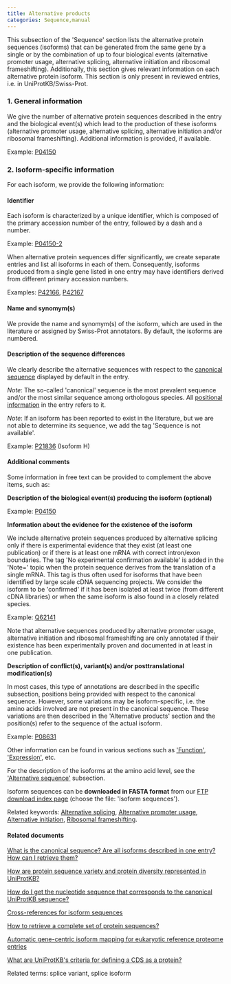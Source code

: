 ```yaml
---
title: Alternative products
categories: Sequence,manual
---
```


This subsection of the 'Sequence' section lists the alternative protein sequences (isoforms) that can be generated from the same gene by a single or by the combination of up to four biological events (alternative promoter usage, alternative splicing, alternative initiation and ribosomal frameshifting). Additionally, this section gives relevant information on each alternative protein isoform. This section is only present in reviewed entries, i.e. in UniProtKB/Swiss-Prot.

### 1\. General information

We give the number of alternative protein sequences described in the entry and the biological event(s) which lead to the production of these isoforms (alternative promoter usage, alternative splicing, alternative initiation and/or ribosomal frameshifting). Additional information is provided, if available.

Example: [P04150](http://www.uniprot.org/uniprot/P04150#sequences)

### 2\. Isoform-specific information

For each isoform, we provide the following information:

#### Identifier

Each isoform is characterized by a unique identifier, which is composed of the primary accession number of the entry, followed by a dash and a number.

Example: [P04150-2](http://www.uniprot.org/uniprot/P04150#sequences)

When alternative protein sequences differ significantly, we create separate entries and list all isoforms in each of them. Consequently, isoforms produced from a single gene listed in one entry may have identifiers derived from different primary accession numbers.

Examples: [P42166](http://www.uniprot.org/uniprot/P42166#sequences), [P42167](http://www.uniprot.org/uniprot/P42167#sequences)

#### Name and synomym(s)

We provide the name and synomym(s) of the isoform, which are used in the literature or assigned by Swiss-Prot annotators. By default, the isoforms are numbered.

#### Description of the sequence differences

We clearly describe the alternative sequences with respect to the [canonical sequence](http://www.uniprot.org/help/canonical%5Fand%5Fisoforms) displayed by default in the entry.

_Note_: The so-called 'canonical' sequence is the most prevalent sequence and/or the most similar sequence among orthologous species. All [positional information](http://www.uniprot.org/help/sequence%5Fannotation) in the entry refers to it.

_Note_: If an isoform has been reported to exist in the literature, but we are not able to determine its sequence, we add the tag 'Sequence is not available'.

Example: [P21836](http://www.uniprot.org/uniprot/P21836#sequences) (Isoform H)

#### Additional comments

Some information in free text can be provided to complement the above items, such as:

**Description of the biological event(s) producing the isoform (optional)**

Example: [P04150](http://www.uniprot.org/uniprot/P04150#sequences)

**Information about the evidence for the existence of the isoform**

We include alternative protein sequences produced by alternative splicing only if there is experimental evidence that they exist (at least one publication) or if there is at least one mRNA with correct intron/exon boundaries. The tag 'No experimental confirmation available' is added in the 'Note=' topic when the protein sequence derives from the translation of a single mRNA. This tag is thus often used for isoforms that have been identified by large scale cDNA sequencing projects. We consider the isoform to be 'confirmed' if it has been isolated at least twice (from different cDNA libraries) or when the same isoform is also found in a closely related species.

Example: [Q62141](http://www.uniprot.org/uniprot/Q62141#sequences)

Note that alternative sequences produced by alternative promoter usage, alternative initiation and ribosomal frameshifting are only annotated if their existence has been experimentally proven and documented in at least in one publication.

**Description of conflict(s), variant(s) and/or posttranslational modification(s)**

In most cases, this type of annotations are described in the specific subsection, positions being provided with respect to the canonical sequence. However, some variations may be isoform-specific, i.e. the amino acids involved are not present in the canonical sequence. These variations are then described in the 'Alternative products' section and the position(s) refer to the sequence of the actual isoform.

Example: [P08631](http://www.uniprot.org/uniprot/P08631#sequences)

Other information can be found in various sections such as ['Function'](http://www.uniprot.org/manual/function), ['Expression'](http://www.uniprot.org/manual/tissue%5Fspecificity), etc.

For the description of the isoforms at the amino acid level, see the ['Alternative sequence'](http://www.uniprot.org/manual/var%5Fseq) subsection.

Isoform sequences can be **downloaded in FASTA format** from our [FTP download index page](http://www.uniprot.org/downloads) (choose the file: 'Isoform sequences').

Related keywords: [Alternative splicing](http://www.uniprot.org/keywords/25), [Alternative promoter usage](http://www.uniprot.org/keywords/877), [Alternative initiation](http://www.uniprot.org/keywords/24), [Ribosomal frameshifting](http://www.uniprot.org/keywords/688).

#### Related documents

[What is the canonical sequence? Are all isoforms described in one entry? How can I retrieve them?](http://www.uniprot.org/faq/30)

[How are protein sequence variety and protein diversity represented in UniProtKB?](http://www.uniprot.org/faq/21)

[How do I get the nucleotide sequence that corresponds to the canonical UniProtKB sequence?](http://www.uniprot.org/faq/35)

[Cross-references for isoform sequences](http://www.uniprot.org/help/isoform%5Fcrossreferences)

[How to retrieve a complete set of protein sequences?](http://www.uniprot.org/faq/38)

[Automatic gene-centric isoform mapping for eukaryotic reference proteome entries](http://www.uniprot.org/help/gene%5Fcentric%5Fisoform%5Fmapping)

[What are UniProtKB's criteria for defining a CDS as a protein?](http://www.uniprot.org/faq/25)

Related terms: splice variant, splice isoform